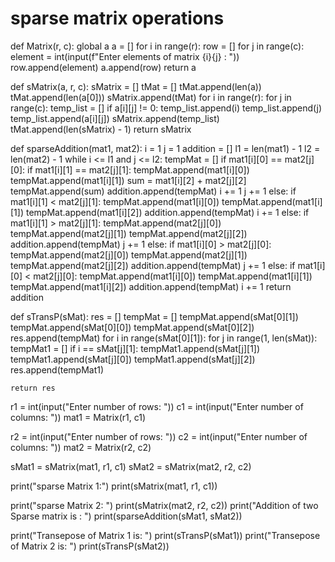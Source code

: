 # sparse matrix operations

def Matrix(r, c):
    global a
    a = []
    for i in range(r):
        row = []
        for j in range(c):
            element = int(input(f"Enter elements of matrix {i}{j} : "))
            row.append(element)
        a.append(row)
    return a

def sMatrix(a, r, c):
    sMatrix = []
    tMat = []
    tMat.append(len(a))
    tMat.append(len(a[0]))
    sMatrix.append(tMat)
    for i in range(r):
        for j in range(c):
            temp_list = []
            if a[i][j] != 0:
                temp_list.append(i)
                temp_list.append(j)
                temp_list.append(a[i][j])
                sMatrix.append(temp_list)
    tMat.append(len(sMatrix) - 1)
    return sMatrix

def sparseAddition(mat1, mat2):
    i = 1
    j = 1
    addition = []
    l1 = len(mat1) - 1
    l2 = len(mat2) - 1
    while i <= l1 and j <= l2:
        tempMat = []
        if mat1[i][0] == mat2[j][0]:
            if mat1[i][1] == mat2[j][1]:
                tempMat.append(mat1[i][0])
                tempMat.append(mat1[i][1])
                sum = mat1[i][2] + mat2[j][2]
                tempMat.append(sum)
                addition.append(tempMat)
                i += 1
                j += 1
            else:
                if mat1[i][1] < mat2[j][1]:
                    tempMat.append(mat1[i][0])
                    tempMat.append(mat1[i][1])
                    tempMat.append(mat1[i][2])
                    addition.append(tempMat)
                    i += 1
                else:
                    if mat1[i][1] > mat2[j][1]:
                        tempMat.append(mat2[j][0])
                        tempMat.append(mat2[j][1])
                        tempMat.append(mat2[j][2])
                        addition.append(tempMat)
                        j += 1
        else:
            if mat1[i][0] > mat2[j][0]:
                tempMat.append(mat2[j][0])
                tempMat.append(mat2[j][1])
                tempMat.append(mat2[j][2])
                addition.append(tempMat)
                j += 1
            else:
                if mat1[i][0] < mat2[j][0]:
                    tempMat.append(mat1[i][0])
                    tempMat.append(mat1[i][1])
                    tempMat.append(mat1[i][2])
                    addition.append(tempMat)
                    i += 1
    return addition


def sTransP(sMat):
    res = []
    tempMat = []
    tempMat.append(sMat[0][1])
    tempMat.append(sMat[0][0])
    tempMat.append(sMat[0][2])
    res.append(tempMat)
    for i in range(sMat[0][1]):
        for j in range(1, len(sMat)):
            tempMat1 = []
            if i == sMat[j][1]:
                tempMat1.append(sMat[j][1])
                tempMat1.append(sMat[j][0])
                tempMat1.append(sMat[j][2])
                res.append(tempMat1)

    return res


r1 = int(input("Enter number of rows: "))
c1 = int(input("Enter number of columns: "))
mat1 = Matrix(r1, c1)

r2 = int(input("Enter number of rows: "))
c2 = int(input("Enter number of columns: "))
mat2 = Matrix(r2, c2)

sMat1 = sMatrix(mat1, r1, c1)
sMat2 = sMatrix(mat2, r2, c2)

print("sparse Matrix 1:")
print(sMatrix(mat1, r1, c1))

print("sparse Matrix 2: ")
print(sMatrix(mat2, r2, c2))
print("Addition of two Sparse matrix is : ")
print(sparseAddition(sMat1, sMat2))

print("Transepose of Matrix 1 is: ")
print(sTransP(sMat1))
print("Transepose of Matrix 2 is: ")
print(sTransP(sMat2))


